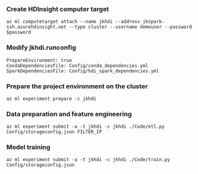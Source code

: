 ### Create HDInsight computer target
```
az ml computetarget attach --name jkhdi --address jkspark-ssh.azurehdinsight.net --type cluster --username demouser --password $password 
```
### Modify jkhdi.runconfig
```
PrepareEnvironment: true 
CondaDependenciesFile: Config/conda_dependencies.yml 
SparkDependenciesFile: Config/hdi_spark_dependencies.yml
```

### Prepare the project environment on the cluster
```
az ml experiment prepare -c jkhdi
```

### Data preparation and feature engineering
```
az ml experiment submit -a -t jkhdi -c jkhdi ./Code/etl.py Config/storageconfig.json FILTER_IP
```

### Model training 
```
az ml experiment submit -a -t jkhdi -c jkhdi ./Code/train.py Config/storageconfig.json
